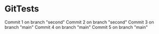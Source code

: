 # GitTests
Commit 1 on branch "second"
Commit 2 on branch "second"
Commit 3 on branch "main"
Commit 4 on branch "main"
Commit 5 on branch "main"